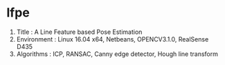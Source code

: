 # lfpe
1. Title : A Line Feature based Pose Estimation
2. Environment : Linux 16.04 x64, Netbeans, OPENCV3.1.0, RealSense D435
3. Algorithms : ICP, RANSAC, Canny edge detector, Hough line transform
